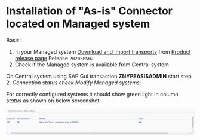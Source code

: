 # Installation of "As-is" Connector located on Managed system

Basis:

1. In your Managed system [Download and import transports](../../inst/step-1.md) from [Product release page](https://github.com/fioritracker/asis-man/releases) Release `2020SPS02`
2. Check if the Managed system is available from Central system 

On Central system using SAP Gui transaction **ZNYPEASISADMIN** start step 2. *Connection status check Modify Managed systems*:

For correctly configured systems it should show green light in column *status* as shown on below screenshot:

[![](res/connection-status.png)](res/connection-status.png)